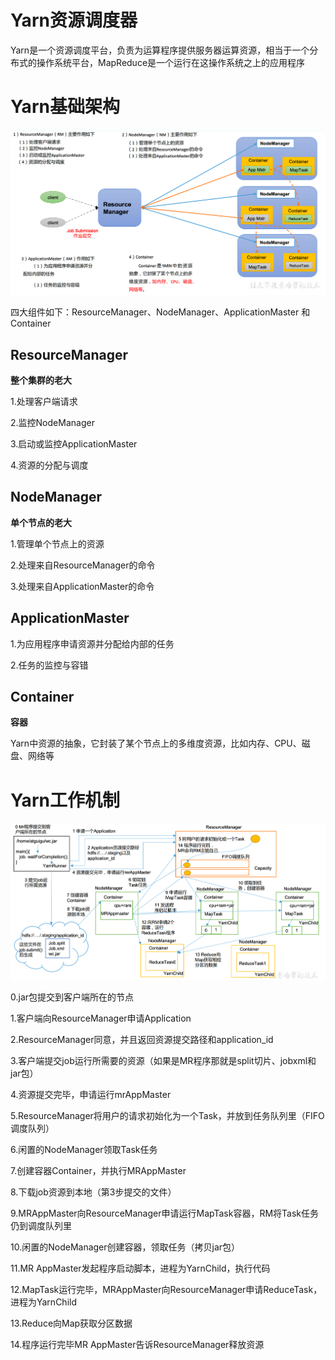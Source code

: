# Yarn资源调度器

Yarn是一个资源调度平台，负责为运算程序提供服务器运算资源，相当于一个分布式的操作系统平台，MapReduce是一个运行在这操作系统之上的应用程序



# Yarn基础架构

![image-20220721161359009](picture/image-20220721161359009.png)

四大组件如下：ResourceManager、NodeManager、ApplicationMaster 和 Container



## ResourceManager

**整个集群的老大**



1.处理客户端请求

2.监控NodeManager

3.启动或监控ApplicationMaster

4.资源的分配与调度



## NodeManager

**单个节点的老大**



1.管理单个节点上的资源

2.处理来自ResourceManager的命令

3.处理来自ApplicationMaster的命令



## ApplicationMaster

1.为应用程序申请资源并分配给内部的任务

2.任务的监控与容错



## Container

**容器**



Yarn中资源的抽象，它封装了某个节点上的多维度资源，比如内存、CPU、磁盘、网络等



# Yarn工作机制

![image-20220721162621591](picture/image-20220721162621591.png)

0.jar包提交到客户端所在的节点

1.客户端向ResourceManager申请Application

2.ResourceManager同意，并且返回资源提交路径和application_id

3.客户端提交job运行所需要的资源（如果是MR程序那就是split切片、jobxml和jar包）

4.资源提交完毕，申请运行mrAppMaster

5.ResourceManager将用户的请求初始化为一个Task，并放到任务队列里（FIFO调度队列）

6.闲置的NodeManager领取Task任务

7.创建容器Container，并执行MRAppMaster

8.下载job资源到本地（第3步提交的文件）

9.MRAppMaster向ResourceManager申请运行MapTask容器，RM将Task任务仍到调度队列里

10.闲置的NodeManager创建容器，领取任务（拷贝jar包）

11.MR AppMaster发起程序启动脚本，进程为YarnChild，执行代码

12.MapTask运行完毕，MRAppMaster向ResourceManager申请ReduceTask，进程为YarnChild

13.Reduce向Map获取分区数据

14.程序运行完毕MR AppMaster告诉ResourceManager释放资源



